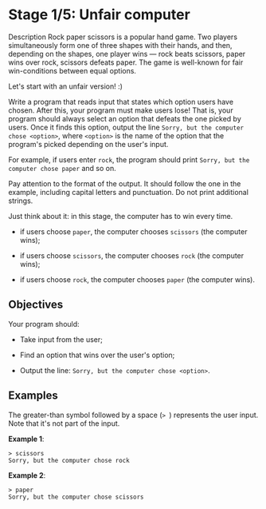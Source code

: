 # Stage 1/5: Unfair computer

Description
Rock paper scissors is a popular hand game. Two players simultaneously form one of three shapes with their hands, and then, depending on the shapes, one player wins — rock beats scissors, paper wins over rock, scissors defeats paper.
The game is well-known for fair win-conditions between equal options.

Let's start with an unfair version! :)

Write a program that reads input that states which option users have chosen. After this, your program must make users lose! That is, your program should always select an option that defeats the one picked by users. Once it finds this option, output the line `Sorry, but the computer chose <option>`, where `<option>` is the name of the option that the program's picked depending on the user's input.

For example, if users enter `rock`, the program should print `Sorry, but the computer chose paper` and so on.

Pay attention to the format of the output. It should follow the one in the example, including capital letters and punctuation. Do not print additional strings.

Just think about it: in this stage, the computer has to win every time.

- if users choose `paper`, the computer chooses `scissors` (the computer wins);

- if users choose `scissors`, the computer chooses `rock` (the computer wins);

- if users choose `rock`, the computer chooses `paper` (the computer wins).

## Objectives
Your program should:

- Take input from the user;

- Find an option that wins over the user's option;

- Output the line: `Sorry, but the computer chose <option>`.

## Examples
The greater-than symbol followed by a space (`> `) represents the user input. Note that it's not part of the input.

**Example 1**:
```text
> scissors
Sorry, but the computer chose rock
```
**Example 2**:
```text
> paper
Sorry, but the computer chose scissors
```


